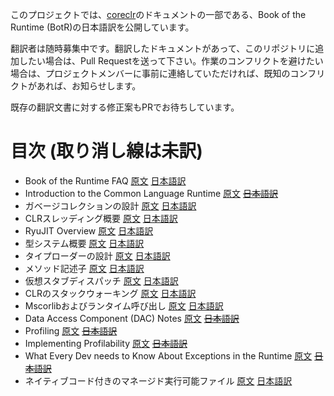 このプロジェクトでは、[coreclr](https://github.com/dotnet/coreclr)のドキュメントの一部である、Book of the Runtime (BotR)の日本語訳を公開しています。

翻訳者は随時募集中です。翻訳したドキュメントがあって、このリポジトリに追加したい場合は、Pull Requestを送って下さい。作業のコンフリクトを避けたい場合は、プロジェクトメンバーに事前に連絡していただければ、既知のコンフリクトがあれば、お知らせします。

既存の翻訳文書に対する修正案もPRでお待ちしています。

目次 (取り消し線は未訳)
===================

- Book of the Runtime FAQ [原文](https://github.com/dotnet/coreclr/blob/master/Documentation/botr/botr-faq.md) [日本語訳](botr/botr-faq.md) 
- Introduction to the Common Language Runtime [原文](https://github.com/dotnet/coreclr/blob/master/Documentation/botr/intro-to-clr.md) <del>[日本語訳](botr/intro-to-clr.md)</del>
- ガベージコレクションの設計 [原文](https://github.com/dotnet/coreclr/blob/master/Documentation/botr/garbage-collection.md) [日本語訳](botr/garbage-collection.md)
- CLRスレッディング概要 [原文](https://github.com/dotnet/coreclr/blob/master/Documentation/botr/threading.md) [日本語訳](botr/threading.md)
- RyuJIT Overview [原文](https://github.com/dotnet/coreclr/blob/master/Documentation/botr/ryujit-overview.md) [日本語訳](botr/ryujit-overview.md)
- 型システム概要 [原文](https://github.com/dotnet/coreclr/blob/master/Documentation/botr/type-system.md) [日本語訳](botr/type-system.md)
- タイプローダーの設計 [原文](https://github.com/dotnet/coreclr/blob/master/Documentation/botr/type-loader.md) [日本語訳](botr/type-loader.md)
- メソッド記述子 [原文](https://github.com/dotnet/coreclr/blob/master/Documentation/botr/method-descriptor.md) [日本語訳](botr/method-descriptor.md)
- 仮想スタブディスパッチ [原文](https://github.com/dotnet/coreclr/blob/master/Documentation/botr/virtual-stub-dispatch.md) [日本語訳](botr/virtual-stub-dispatch.md)
- CLRのスタックウォーキング [原文](https://github.com/dotnet/coreclr/blob/master/Documentation/botr/stackwalking.md) [日本語訳](botr/stackwalking.md)
- Mscorlibおよびランタイム呼び出し [原文](https://github.com/dotnet/coreclr/blob/master/Documentation/botr/mscorlib.md) [日本語訳](botr/mscorlib.md)
- Data Access Component (DAC) Notes [原文](https://github.com/dotnet/coreclr/blob/master/Documentation/botr/dac-notes.md) <del>[日本語訳](botr/dac-notes.md)</del>
- Profiling [原文](https://github.com/dotnet/coreclr/blob/master/Documentation/botr/profiling.md) <del>[日本語訳](botr/profiling.md)</del>
- Implementing Profilability [原文](https://github.com/dotnet/coreclr/blob/master/Documentation/botr/profilability.md) <del>[日本語訳](botr/profilability.md)</del>
- What Every Dev needs to Know About Exceptions in the Runtime [原文](https://github.com/dotnet/coreclr/blob/master/Documentation/botr/exceptions.md) <del>[日本語訳](botr/exceptions.md)</del>
- ネイティブコード付きのマネージド実行可能ファイル [原文](https://github.com/dotnet/coreclr/blob/master/Documentation/botr/readytorun-overview.md) [日本語訳](botr/readytorun-overview.md)
